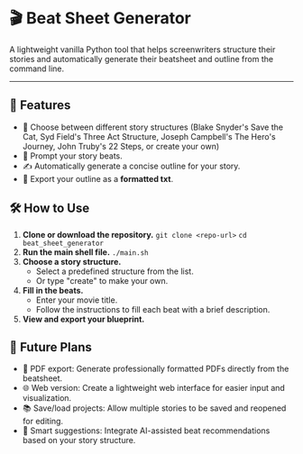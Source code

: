 # 🎬 Beat Sheet Generator

A lightweight vanilla Python tool that helps screenwriters structure their stories and automatically generate their beatsheet and outline from the command line.

---

## 🚀 Features

- 📖 Choose between different story structures (Blake Snyder's Save the Cat, Syd Field's Three Act Structure, Joseph Campbell's The Hero's Journey, John Truby's 22 Steps, or create your own)
- 💬 Prompt your story beats.
- ✍️ Automatically generate a concise outline for your story.
- 🧾 Export your outline as a **formatted txt**.

## 🛠 How to Use

1. **Clone or download the repository.** ```git clone <repo-url>``` ```cd beat_sheet_generator```
2. **Run the main shell file.** ```./main.sh```
3. **Choose a story structure.**
    - Select a predefined structure from the list.
    - Or type "create" to make your own.
4. **Fill in the beats.**
    - Enter your movie title.
    - Follow the instructions to fill each beat with a brief description.
5. **View and export your blueprint.**

## 🔮 Future Plans

- 📄 PDF export: Generate professionally formatted PDFs directly from the beatsheet.
- 🌐 Web version: Create a lightweight web interface for easier input and visualization.
- 📚 Save/load projects: Allow multiple stories to be saved and reopened for editing.
- 🤖 Smart suggestions: Integrate AI-assisted beat recommendations based on your story structure.
